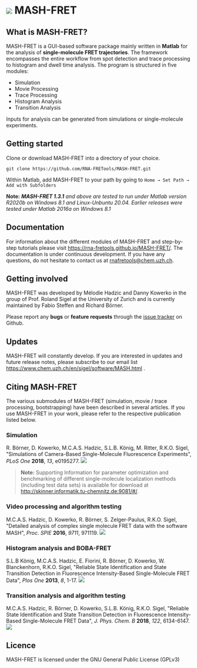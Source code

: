 # <a class="plain" href="https://rna-fretools.github.io/MASH-FRET/"><img src="docs/assets/images/logos/logo-MASH-75x65.png"></a> MASH-FRET


## What is MASH-FRET?
MASH-FRET is a GUI-based software package mainly written in **Matlab** for the analysis of **single-molecule FRET trajectories**. The framework encompasses the entire workflow from spot detection and trace processing to histogram and dwell time analysis. The program is structured in five modules:
- Simulation
- Movie Processing
- Trace Processing
- Histogram Analysis
- Transition Analysis

Inputs for analysis can be generated from simulations or single-molecule experiments.

## Getting started

Clone or download MASH-FRET into a directory of your choice.
```
git clone https://github.com/RNA-FRETools/MASH-FRET.git
```
Within Matlab, add MASH-FRET to your path by going to `Home → Set Path → Add with Subfolders`

**Note:** ***MASH-FRET 1.3.1** and above are tested to run under Matlab version R2020b on Windows 8.1 and Linux-Unbuntu 20.04. Earlier releases were tested under Matlab 2016a on Windows 8.1*

## Documentation

For information about the different modules of MASH-FRET and step-by-step tutorials please visit https://rna-fretools.github.io/MASH-FRET/. The documentation is under continuous development. If you have any questions, do not hesitate to contact us at rnafretools@chem.uzh.ch.

## Getting involved

MASH-FRET was developed by Mélodie Hadzic and Danny Kowerko in the group of Prof. Roland Sigel at the University of Zurich and is currently maintained by Fabio Steffen and Richard Börner.

Please report any **bugs** or **feature requests** through the [issue tracker](https://github.com/RNA-FRETools/MASH-FRET/issues) on Github.

## Updates

MASH-FRET will constantly develop. If you are interested in updates and future release notes, please subscribe to our email list https://www.chem.uzh.ch/en/sigel/software/MASH.html .

## Citing MASH-FRET

The various submodules of MASH-FRET (simulation, movie / trace processing, bootstrapping) have been described in several articles. If you use MASH-FRET in your work, please refer to the respective publication listed below.


### Simulation

R. Börner, D. Kowerko, M.C.A.S. Hadzic, S.L.B. König, M. Ritter, R.K.O. Sigel, "Simulations of Camera-Based Single-Molecule Fluorescence Experiments", *PLoS One* **2018**, *13*, e0195277. [![](https://img.shields.io/badge/DOI-10.1371/journal.pone.0195277-blue.svg)](https://doi.org/10.1371/journal.pone.0195277)

> **Note:** Supporting Information for parameter optimization and benchmarking of different single-molecule localization methods (including test data sets) is available for download at http://skinner.informatik.tu-chemnitz.de:9081/#/.


### Video processing and algorithm testing

M.C.A.S. Hadzic, D. Kowerko, R. Börner, S. Zelger-Paulus, R.K.O. Sigel, "Detailed analysis of complex single molecule FRET data with the software MASH", *Proc. SPIE* **2016**, *9711*, 971119. [![](https://img.shields.io/badge/DOI-10.1117/12.2211191-blue.svg)](https://doi.org/10.1117/12.2211191)


### Histogram analysis and BOBA-FRET

S.L.B König, M.C.A.S. Hadzic, E. Fiorini, R. Börner, D. Kowerko, W. Blanckenhorn, R.K.O. Sigel, "Reliable State Identification and State Transition Detection in Fluorescence Intensity-Based Single-Molecule FRET Data", *Plos One* **2013**, *8*, 1-17. [![](https://img.shields.io/badge/DOI-10.1371/journal.pone.0084157-blue.svg)](https://doi.org/10.1371/journal.pone.0084157)


### Transition analysis and algorithm testing

M.C.A.S. Hadzic, R. Börner, D. Kowerko, S.L.B. König, R.K.O. Sigel, "Reliable State Identification and State Transition Detection in Fluorescence Intensity-Based Single-Molecule FRET Data", *J. Phys. Chem. B* **2018**, *122*, 6134-6147. [![](https://img.shields.io/badge/DOI-10.1021/acs.jpcb.7b12483-blue.svg)](https://doi.org/10.1021/acs.jpcb.7b12483)


## Licence

MASH-FRET is licensed under the GNU General Public License (GPLv3)

